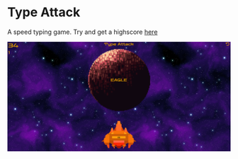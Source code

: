 # Type Attack
A speed typing game. Try and get a highscore [here](https://paul-funston.github.io/type-attack/) 

<div>
  <img src="./assets/media/Readme/TypeAttack.png">
</div>